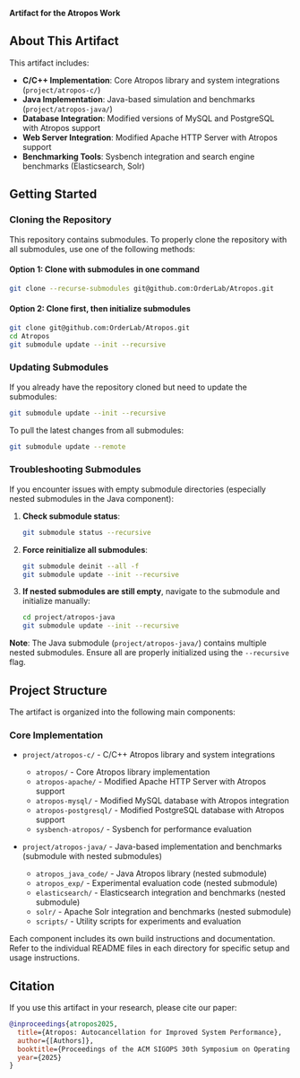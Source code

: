 **Artifact for the Atropos Work**


## About This Artifact

This artifact includes:
- **C/C++ Implementation**: Core Atropos library and system integrations (`project/atropos-c/`)
- **Java Implementation**: Java-based simulation and benchmarks (`project/atropos-java/`)
- **Database Integration**: Modified versions of MySQL and PostgreSQL with Atropos support
- **Web Server Integration**: Modified Apache HTTP Server with Atropos support
- **Benchmarking Tools**: Sysbench integration and search engine benchmarks (Elasticsearch, Solr)

## Getting Started

### Cloning the Repository

This repository contains submodules. To properly clone the repository with all submodules, use one of the following methods:

#### Option 1: Clone with submodules in one command
```bash
git clone --recurse-submodules git@github.com:OrderLab/Atropos.git
```

#### Option 2: Clone first, then initialize submodules
```bash
git clone git@github.com:OrderLab/Atropos.git
cd Atropos
git submodule update --init --recursive
```

### Updating Submodules

If you already have the repository cloned but need to update the submodules:

```bash
git submodule update --init --recursive
```

To pull the latest changes from all submodules:

```bash
git submodule update --remote
```

### Troubleshooting Submodules

If you encounter issues with empty submodule directories (especially nested submodules in the Java component):

1. **Check submodule status**:
   ```bash
   git submodule status --recursive
   ```

2. **Force reinitialize all submodules**:
   ```bash
   git submodule deinit --all -f
   git submodule update --init --recursive
   ```

3. **If nested submodules are still empty**, navigate to the submodule and initialize manually:
   ```bash
   cd project/atropos-java
   git submodule update --init --recursive
   ```

**Note**: The Java submodule (`project/atropos-java/`) contains multiple nested submodules. Ensure all are properly initialized using the `--recursive` flag.

## Project Structure

The artifact is organized into the following main components:

### Core Implementation
- `project/atropos-c/` - C/C++ Atropos library and system integrations
  - `atropos/` - Core Atropos library implementation
  - `atropos-apache/` - Modified Apache HTTP Server with Atropos support
  - `atropos-mysql/` - Modified MySQL database with Atropos integration
  - `atropos-postgresql/` - Modified PostgreSQL database with Atropos support
  - `sysbench-atropos/` - Sysbench for performance evaluation

- `project/atropos-java/` - Java-based implementation and benchmarks (submodule with nested submodules)
  - `atropos_java_code/` - Java Atropos library (nested submodule)
  - `atropos_exp/` - Experimental evaluation code (nested submodule)
  - `elasticsearch/` - Elasticsearch integration and benchmarks (nested submodule)
  - `solr/` - Apache Solr integration and benchmarks (nested submodule)
  - `scripts/` - Utility scripts for experiments and evaluation

Each component includes its own build instructions and documentation. Refer to the individual README files in each directory for specific setup and usage instructions.

## Citation

If you use this artifact in your research, please cite our paper:

```bibtex
@inproceedings{atropos2025,
  title={Atropos: Autocancellation for Improved System Performance},
  author={[Authors]},
  booktitle={Proceedings of the ACM SIGOPS 30th Symposium on Operating Systems Principles},
  year={2025}
}
```
